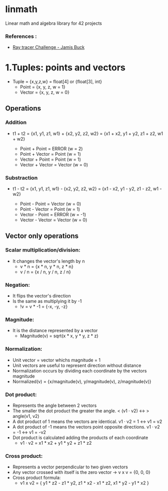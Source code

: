 # linmath

Linear math and algebra library for 42 projects

### References : 
* [Ray tracer Challenge - Jamis Buck](./res/)

# 1.Tuples: points and vectors

* Tuple = {x,y,z,w} = float[4] or {float[3], int}
    * Point = {x, y, z, w = 1}
    * Vector = {x, y, z, w = 0}

## Operations

### Addition

* t1 + t2 = {x1, y1, z1, w1} + {x2, y2, z2, w2} = {x1 + x2, y1 + y2, z1 + z2, w1 + w2}

    * Point + Point = ERROR (w = 2)
    * Point + Vector = Point (w = 1)
    * Vector + Point = Point (w = 1)
    * Vector + Vector = Vector (w = 0)

### Substraction

* t1 - t2 = {x1, y1, z1, w1} - {x2, y2, z2, w2} = {x1 - x2, y1 - y2, z1 - z2, w1 - w2}

    * Point - Point = Vector (w = 0)
    * Point - Vector = Point (w = 1)
    * Vector - Point = ERROR (w = -1)
    * Vector - Vector = Vector (w = 0)

## Vector only operations

### Scalar multiplication/division:
* It changes the vector's length by n
    * v * n = {x * n, y * n, z * n}
    * v / n = {x / n, y / n, z / n}

### Negation:
* It flips the vector's direction
* Is the same as multiplying it by -1
    * !v = v * -1 = {-x, -y, -z}

### Magnitude:
* It is the distance represented by a vector
    * Magnitude(v) = sqrt(x * x, y * y, z * z)

### Normalization:
* Unit vector = vector whichs magnitude = 1
* Unit vectors are useful to represent direction without distance
* Normalization occurs by dividing each coordinate by the vectors magnitude
* Normalized(v) = {x/magnitude(v), y/magnitude(v), z/magnitude(v)}

### Dot product:
* Represents the angle between 2 vectors
* The smaller the dot product the greater the angle. < (v1 · v2) <-> > angle(v1, v2)
* A dot product of 1 means the vectors are identical. v1 · v2 = 1 <-> v1 = v2
* A dot product of -1 means the vectors point opposite directions. v1 · v2 = -1 <-> v1 = -v2
* Dot product is calculated adding the products of each coordinate
    * v1 · v2 = x1 * x2 + y1 * y2 + z1 * z2

### Cross product:
* Represents a vector perpendicular to two given vectors
* Any vector crossed with itself is the zero vector -> v x v = {0, 0, 0}
* Cross product formula:
    * v1 x v2 = { y1 * z2 - z1 * y2, z1 * x2 - x1 * z2, x1 * y2 - y1 * x2 }
